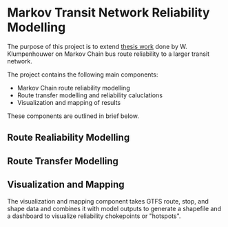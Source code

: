 # Markov Transit Network Reliability Modelling
The purpose of this project is to extend [thesis work](https://prism.ucalgary.ca/handle/1880/106559) done by W. Klumpenhouwer on Markov Chain bus route reliability to a larger transit network.

The project contains the following main components:

* Markov Chain route reliability modelling
* Route transfer modelling and reliability caluclations
* Visualization and mapping of results

These components are outlined in brief below.

## Route Realiability Modelling

## Route Transfer Modelling

## Visualization and Mapping
The visualization and mapping component takes GTFS route, stop, and shape data and combines it with model outputs to generate a shapefile and a dashboard to visualize reliability chokepoints or "hotspots".

